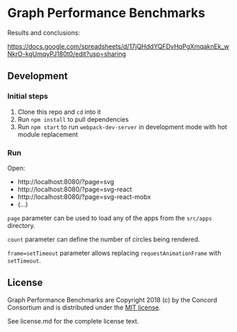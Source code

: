 # Graph Performance Benchmarks

Results and conclusions:

https://docs.google.com/spreadsheets/d/17jQHddYQFDvHqPgXmqaknEk_wNkrO-kgUmqyPJ180t0/edit?usp=sharing

## Development

### Initial steps

1. Clone this repo and `cd` into it
2. Run `npm install` to pull dependencies
3. Run `npm start` to run `webpack-dev-server` in development mode with hot module replacement

### Run

Open:
- http://localhost:8080/?page=svg
- http://localhost:8080/?page=svg-react
- http://localhost:8080/?page=svg-react-mobx
- (...)

`page` parameter can be used to load any of the apps from the `src/apps` directory.

`count` parameter can define the number of circles being rendered.

`frame=setTimeout` parameter allows replacing `requestAnimationFrame` with `setTimeout`.

## License

Graph Performance Benchmarks are Copyright 2018 (c) by the Concord Consortium and is distributed under the [MIT license](http://www.opensource.org/licenses/MIT).

See license.md for the complete license text.
